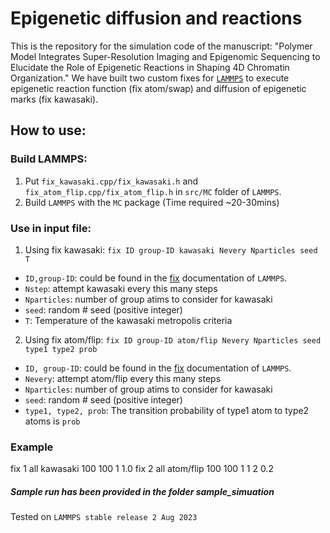 # Epigenetic diffusion and reactions

This is the repository for the simulation code of the manuscript: "Polymer Model Integrates Super-Resolution Imaging and Epigenomic Sequencing to Elucidate the Role of Epigenetic Reactions in Shaping 4D Chromatin Organization." We have built two custom fixes for [`LAMMPS`](https://www.lammps.org/) to execute epigenetic reaction function (fix atom/swap) and diffusion of epigenetic marks (fix kawasaki). 

## How to use:

### Build LAMMPS:

1. Put `fix_kawasaki.cpp/fix_kawasaki.h` and `fix_atom_flip.cpp/fix_atom_flip.h` in `src/MC` folder of `LAMMPS`.
2. Build `LAMMPS` with the `MC` package
(Time required ~20-30mins)

### Use in input file:

1. Using fix kawasaki:
`fix ID group-ID kawasaki Nevery Nparticles seed T`

* `ID,group-ID`: could be found in the [fix](https://docs.lammps.org/fix.html) documentation of `LAMMPS`.
* `Nstep`: attempt kawasaki every this many steps
* `Nparticles`: number of group atims to consider for kawasaki
* `seed`: random # seed (positive integer)
* `T`: Temperature of the kawasaki metropolis criteria

2. Using fix atom/flip:
`fix ID group-ID atom/flip Nevery Nparticles seed type1 type2 prob`

* `ID, group-ID`: could be found in the [fix](https://docs.lammps.org/fix.html) documentation of `LAMMPS`.
* `Nevery`: attempt atom/flip every this many steps
* `Nparticles`: number of group atims to consider for kawasaki
* `seed`: random # seed (positive integer)
* `type1, type2, prob`: The transition probability of type1 atom to type2 atoms is `prob`

### Example
fix        1 all kawasaki 100 100 1 1.0
fix        2 all atom/flip 100 100 1 1 2 0.2

##### Sample run has been provided in the folder sample_simuation

Tested on `LAMMPS stable release 2 Aug 2023`
